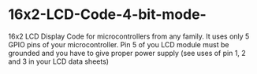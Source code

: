 # 16x2-LCD-Code-4-bit-mode-
16x2 LCD Display Code for microcontrollers from any family. It uses only 5 GPIO pins of your microcontroller. Pin 5 of you LCD module must be grounded and you have to give proper power supply (see uses of pin 1, 2 and 3 in your LCD data sheets)
